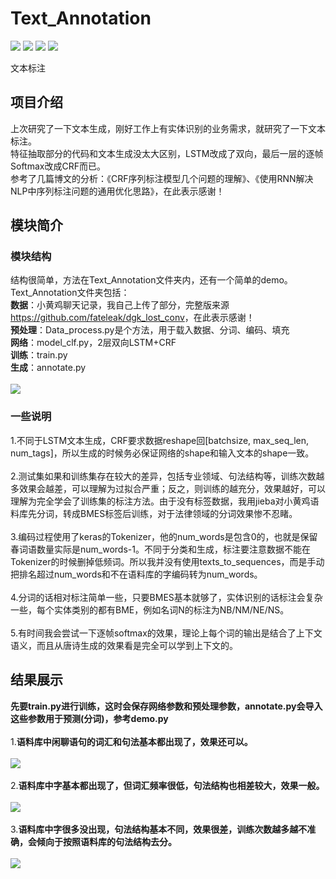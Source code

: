 # Text_Annotation
[![](https://img.shields.io/badge/Python-3.5,3.6-blue.svg)](https://www.python.org/)
[![](https://img.shields.io/badge/numpy-1.14.3-brightgreen.svg)](https://pypi.python.org/pypi/numpy/1.14.3)
[![](https://img.shields.io/badge/keras-2.1.6-brightgreen.svg)](https://pypi.python.org/pypi/keras/2.1.6)
[![](https://img.shields.io/badge/tensorflow-1.4,1.6-brightgreen.svg)](https://pypi.python.org/pypi/tensorflow/1.6.0)<br>

文本标注

## **项目介绍**
上次研究了一下文本生成，刚好工作上有实体识别的业务需求，就研究了一下文本标注。<br>
特征抽取部分的代码和文本生成没太大区别，LSTM改成了双向，最后一层的逐帧Softmax改成CRF而已。<br>
参考了几篇博文的分析：《CRF序列标注模型几个问题的理解》、《使用RNN解决NLP中序列标注问题的通用优化思路》，在此表示感谢！

## **模块简介**
### 模块结构
结构很简单，方法在Text_Annotation文件夹内，还有一个简单的demo。Text_Annotation文件夹包括：<br>
**数据**：小黄鸡聊天记录，我自己上传了部分，完整版来源<https://github.com/fateleak/dgk_lost_conv>，在此表示感谢！<br>
**预处理**：Data_process.py是个方法，用于载入数据、分词、编码、填充<br>
**网络**：model_clf.py，2层双向LSTM+CRF<br>
**训练**：train.py<br>
**生成**：annotate.py<br>
<br>
![](https://github.com/renjunxiang/Text_Annotation/blob/master/picture/theory.jpg)
<br>

### 一些说明
1.不同于LSTM文本生成，CRF要求数据reshape回[batchsize, max_seq_len, num_tags]，所以生成的时候务必保证网络的shape和输入文本的shape一致。<br>
<br>
2.测试集如果和训练集存在较大的差异，包括专业领域、句法结构等，训练次数越多效果会越差，可以理解为过拟合严重；反之，则训练的越充分，效果越好，可以理解为完全学会了训练集的标注方法。由于没有标签数据，我用jieba对小黄鸡语料库先分词，转成BMES标签后训练，对于法律领域的分词效果惨不忍睹。<br>
<br>
3.编码过程使用了keras的Tokenizer，他的num_words是包含0的，也就是保留春词语数量实际是num_words-1。不同于分类和生成，标注要注意数据不能在Tokenizer的时候删掉低频词。所以我并没有使用texts_to_sequences，而是手动把排名超过num_words和不在语料库的字编码转为num_words。<br>
<br>
4.分词的话相对标注简单一些，只要BMES基本就够了，实体识别的话标注会复杂一些，每个实体类别的都有BME，例如名词N的标注为NB/NM/NE/NS。<br>
<br>
5.有时间我会尝试一下逐帧softmax的效果，理论上每个词的输出是结合了上下文语义，而且从唐诗生成的效果看是完全可以学到上下文的。

## 结果展示
**先要train.py进行训练，这时会保存网络参数和预处理参数，annotate.py会导入这些参数用于预测(分词)，参考demo.py**<br>
<br>
1.**语料库中闲聊语句的词汇和句法基本都出现了，效果还可以。**<br><br>
![](https://github.com/renjunxiang/Text_Annotation/blob/master/picture/chat.jpg)<br><br>
2.**语料库中字基本都出现了，但词汇频率很低，句法结构也相差较大，效果一般。**<br><br>
![](https://github.com/renjunxiang/Text_Annotation/blob/master/picture/ai.jpg)<br><br>
3.**语料库中字很多没出现，句法结构基本不同，效果很差，训练次数越多越不准确，会倾向于按照语料库的句法结构去分。**<br><br>
![](https://github.com/renjunxiang/Text_Annotation/blob/master/picture/law.jpg)<br><br>



